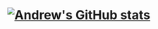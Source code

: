 # [![Andrew's GitHub stats](https://github-readme-stats.vercel.app/api?username=aoliveira-eng)](https://github.com/anuraghazra/github-readme-stats)
